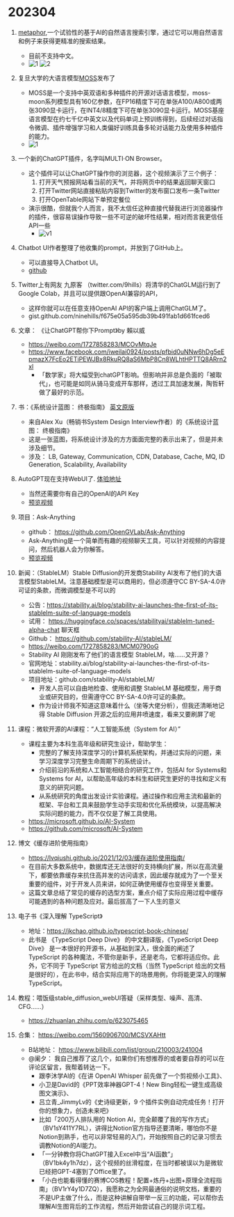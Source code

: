 

# 202304

1. [metaphor](http://metaphor.systems),一个试验性的基于AI的自然语言搜索引擎，通过它可以用自然语言和例子来获得更精准的搜索结果。
    - 目前不支持中文。 ​​​
    - ![1](https://wx1.sinaimg.cn/mw690/82c654dfly1hd5xcqow6oj21fv0zgjww.jpg) ![2](https://wx1.sinaimg.cn/mw690/82c654dfly1hd5xg4pchcj21b61fhe2g.jpg)

1. 复旦大学的大语言模型[MOSS](github.com/OpenLMLab/MOSS)发布了
    - MOSS是一个支持中英双语和多种插件的开源对话语言模型，moss-moon系列模型具有160亿参数，在FP16精度下可在单张A100/A800或两张3090显卡运行，在INT4/8精度下可在单张3090显卡运行。MOSS基座语言模型在约七千亿中英文以及代码单词上预训练得到，后续经过对话指令微调、插件增强学习和人类偏好训练具备多轮对话能力及使用多种插件的能力。
    - ![1](https://wx1.sinaimg.cn/mw690/82c654dfly1hd78oj8wt9j20nc0c8tbh.jpg)



1. 一个新的ChatGPT插件，名字叫MULTI·ON Browser。 
    - 这个插件可以让ChatGPT操作你的浏览器，这个视频演示了三个例子：
        1. 打开天气预报网站看当前的天气，并将网页中的结果返回聊天窗口
        2. 打开Twitter网站直接粘贴内容到Twitter的发布窗口发布一条Twitter
        3. 打开OpenTable网站下单预定餐位
    - 演示很酷，但就我个人而言，我不太信任这种直接代替我进行浏览器操作的插件，很容易误操作导致一些不可逆的破坏性结果，相对而言我更信任API一些
        - ![v1](https://video.weibo.com/show?fid=1034:4892109740900355)


1. Chatbot UI作者整理了他收集的prompt，并放到了GitHub上。
    - 可以直接导入Chatbot UI。
    - [github](https://github.com/mckaywrigley/prompts)


1. Twitter上有网友 九原客 （twitter.com/9hills）将清华的ChatGLM运行到了Google Colab，并且可以提供跟OpenAI兼容的API，
    - 这样你就可以在任意支持OpenAI API的客户端上调用ChatGLM了。
    - gist.github.com/ninehills/f675e05a595db39b491fab1d661fced6 


1. 文章： 《让ChatGPT帮你下Prompt》by 賴以威
    - https://weibo.com/1727858283/MCOvMtqJe
    - https://www.facebook.com/iweilai0924/posts/pfbid0uNNw6hDg5eEpmazX7FcEo2ETiPEWJBx8RkuRQ8aS6MbP8Cn8WLhtHPTTQ8ARrn2xl
        - 「数学家」将大幅受到chatGPT影响。但影响并非总是负面的「被取代」，也可能是如同从骑马变成开车那样，透过工具加速发展，陶哲轩做了最好的示范。

1. 书：《系统设计蓝图： 终极指南》   [英文原版](https://blog.devgenius.io/system-design-blueprint-the-ultimate-guide-e27b914bf8f1)
    - 来自Alex Xu（畅销书System Design Interview作者）的《系统设计蓝图： 终极指南》
    - 这是一张蓝图，将系统设计涉及的方方面面完整的表示出来了，但是并未涉及细节。
    - 涉及：    LB, Gateway, Communication, CDN, Database, Cache, MQ, ID Generation, Scalability, Availability


1. AutoGPT现在支持WebUI了. [体验地址](https://huggingface.co/spaces/aliabid94/AutoGPT)
    - 当然还需要你有自己的OpenAI的API Key
    - [预览视频](https://video.weibo.com/show?fid=1034:4892502923345973)


1. 项目：Ask-Anything 
    - github： https://github.com/OpenGVLab/Ask-Anything
    - Ask-Anything是一个简单而有趣的视频聊天工具，可以针对视频的内容提问，然后机器人会为你解答。
    - [预览视频](https://video.weibo.com/show?fid=1034:4892509101555806)

1. 新闻：（StableLM）Stable Diffusion的开发商Stability AI发布了他们的大语言模型StableLM。注意基础模型是可以商用的，但必须遵守CC BY-SA-4.0许可证的条款，而微调模型是不可以的
    - 公告：https://stability.ai/blog/stability-ai-launches-the-first-of-its-stablelm-suite-of-language-models
    - 试用： https://huggingface.co/spaces/stabilityai/stablelm-tuned-alpha-chat        聊天框
    - Github： https://github.com/stability-AI/stableLM/
    - https://weibo.com/1727858283/MCM0790oG
    * Stability AI 刚刚发布了他们的语言模型 StableLM，啥……又开源？
    * 官网地址：stability.ai/blog/stability-ai-launches-the-first-of-its-stablelm-suite-of-language-models
    * 项目地址：github.com/stability-AI/stableLM/
        - 开发人员可以自由地检查、使用和调整 StableLM 基础模型，用于商业或研究目的，但需遵守CC BY-SA-4.0许可证的条款。
        - 作为设计师我不知道这意味着什么（坐等大佬分析），但我还清晰地记得 Stable Diffusion 开源之后的应用井喷速度，看来又要刷屏了呢


1. 课程：微软开源的AI课程：“人工智能系统（System for AI）”
    - 课程主要为本科生高年级和研究生设计，帮助学生：
        * 完整的了解支持深度学习的计算机系统架构，并通过实际的问题，来学习深度学习完整生命周期下的系统设计。
        * 介绍前沿的系统和人工智能相结合的研究工作，包括AI for Systems和Systems for AI，以帮助高年级的本科生和研究生更好的寻找和定义有意义的研究问题。
        * 从系统研究的角度出发设计实验课程。通过操作和应用主流和最新的框架、平台和工具来鼓励学生动手实现和优化系统模块，以提高解决实际问题的能力，而不仅仅是了解工具使用。
    - https://microsoft.github.io/AI-System
    - https://github.com/microsoft/AI-System

1. 博文《缓存进阶使用指南》
    - https://lvqiushi.github.io/2021/12/03/缓存进阶使用指南/
    - 在目前大多数系统中，数据库还无法很好的支持横向扩展，所以在高流量下，都要依靠缓存来抗住高并发的访问请求，因此缓存就成为了一个至关重要的组件，对于开发人员来讲，如何正确使用缓存也变得至关重要。
    - 这篇文章总结了常见的缓存的选型方案，重点介绍了实际应用过程中缓存可能遇到的各种问题及应对。最后拔高了一下人生的意义

1. 电子书《深入理解 TypeScript》
    - 地址：https://jkchao.github.io/typescript-book-chinese/
    - 此书是 《TypeScript Deep Dive》 的中文翻译版，《TypeScript Deep Dive》 是一本很好的开源书，从基础到深入，很全面的阐述了 TypeScript 的各种魔法，不管你是新手，还是老鸟，它都将适应你。此外，它不同于 TypeScript 官方给出的文档（当然 TypeScript 给出的文档是很好的），在此书中，结合实际应用下的场景用例，你将能更深入的理解 TypeScript。


1. 教程：喂饭级stable_diffusion_webUI答疑（采样类型、噪声、高清、CFG......）
    - https://zhuanlan.zhihu.com/p/623075465



1. 合集： https://weibo.com/1560906700/MCSVXAHtt
    - B站地址： https://www.bilibili.com/list/group/210003/241004
    - @阑夕： 我自己推荐了这几个，如果你们有想推荐的或者要自荐的可以在评论区留言，我帮着转达一下。
        - 跟李沐学AI的《在讲 OpenAI Whisper 前先做了一个剪视频小工具》、
        - 小卫是David的《PPT效率神器GPT-4！New Bing轻松一键生成高级图文演示》、
        - 吕立青_JimmyLv的《史诗级更新，9 个插件实例自动完成任务！打开你的想象力，创造未来吧》
        - 比如「200万人排队用的 Notion AI，完全颠覆了我的写作方式」（BV1sY411Y7RL），讲得比Notion官方指导还要清晰，哪怕你不是Notion到熟手，也可以非常轻易的入门，开始按照自己的记录习惯去调教Notion的AI能力。
        - 「一分钟教你将ChatGPT接入Excel中当“AI函数”」（BV1bk4y1h7dz），这个视频的丝滑程度，在当时都被误以为是微软已经把GPT-4塞到了Office里了。
        - 「小白也能看得懂的赛博COS教程！配置+炼丹+出图+原理全流程指南」（BV1rY4y1D7ZQ），我愿称之为全网最通俗的说明文档，重要的不是UP主做了什么，而是这种讲解自带举一反三的功能，可以帮你去理解AI生图背后的工作流程，然后开始尝试自己的提示词工程。











